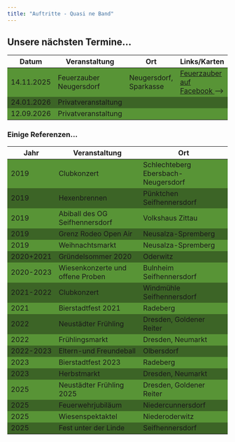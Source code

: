 ```yaml
---
title: "Auftritte - Quasi ne Band"
---
```


## Unsere nächsten Termine...

<!-- HTML Table because then I can alternate colors-->
<table>
    <thead>
        <tr>
            <th> Datum </th>
            <th> Veranstaltung </th>
            <th> Ort </th>
            <th> Links/Karten </th>
        </tr>
    </thead>
    <tr style="background: #589436;">
        <td> 14.11.2025 </td>
        <td> Feuerzauber Neugersdorf </td>
        <td> Neugersdorf, Sparkasse</td>
        <td> <a href="https://www.facebook.com/NeugersdorferFeuerzauber" > Feuerzauber auf Facebook </a> --></td>
    </tr>
    <tr style="background: #3c6426;">
        <td> 24.01.2026 </td>
        <td> Privatveranstaltung </td>
        <td> </td>
        <td> </td>
    </tr>
    <tr style="background: #589436;">
        <td> 12.09.2026 </td>
        <td> Privatveranstaltung </td>
        <td> </td>
        <td> </td>
    </tr>
</table>

### Einige Referenzen...

<!-- HTML Table because then I can alternate colors-->
<table>
    <thead>
        <tr>
            <th> Jahr </th>
            <th> Veranstaltung </th>
            <th> Ort </th>
        </tr>
    </thead>
    <tr style="background: #589436;">
        <td> 2019 </td>
        <td> Clubkonzert </td>
        <td> Schlechteberg Ebersbach-Neugersdorf </td>
    </tr>
    <tr style="background: #3c6426;">
        <td> 2019 </td>
        <td> Hexenbrennen </td>
        <td> Pünktchen Seifhennersdorf </td>
    </tr>
    <tr style="background: #589436;">
        <td> 2019 </td>
        <td> Abiball des OG Seifhennersdorf </td>
        <td> Volkshaus Zittau </td>
    </tr>
    <tr style="background: #3c6426;">
        <td> 2019 </td>
        <td> Grenz Rodeo Open Air  </td>
        <td> Neusalza-Spremberg </td>
    </tr>
    <tr style="background: #589436;">
        <td> 2019 </td>
        <td> Weihnachtsmarkt  </td>
        <td> Neusalza-Spremberg </td>
    </tr>
    <tr style="background: #3c6426;">
        <td> 2020+2021 </td>
        <td> Gründelsommer 2020  </td>
        <td> Oderwitz </td>
    </tr>
    <tr style="background: #589436;">
        <td> 2020-2023 </td>
        <td> Wiesenkonzerte und offene Proben   </td>
        <td> Bulnheim Seifhennersdorf </td>
    </tr>
    <tr style="background: #3c6426;">
        <td> 2021-2022 </td>
        <td> Clubkonzert </td>
        <td> Windmühle Seifhennersdorf  </td>
    </tr>
    <tr style="background: #589436;">
        <td> 2021 </td>
        <td> Bierstadtfest 2021    </td>
        <td> Radeberg </td>
    </tr>
    <tr style="background: #3c6426;">
        <td> 2022 </td>
        <td> Neustädter Frühling  </td>
        <td> Dresden, Goldener Reiter   </td>
    </tr>
    <tr style="background: #589436;">
        <td> 2022 </td>
        <td> Frühlingsmarkt    </td>
        <td> Dresden, Neumarkt  </td>
    </tr>
    <tr style="background: #3c6426;">
        <td> 2022-2023 </td>
        <td> Eltern-und Freundeball   </td>
        <td> Olbersdorf   </td>
    </tr>
    <tr style="background: #589436;">
        <td> 2023 </td>
        <td> Bierstadtfest 2023     </td>
        <td> Radeberg  </td>
    </tr>
    <tr style="background: #3c6426;">
        <td> 2023 </td>
        <td> Herbstmarkt    </td>
        <td> Dresden, Neumarkt    </td>
    </tr>
    <tr style="background: #589436;">
        <td> 2025 </td>
        <td> Neustädter Frühling 2025     </td>
        <td> Dresden, Goldener Reiter  </td>
    </tr>
    <tr style="background: #3c6426;">
        <td> 2025 </td>
        <td> Feuerwehrjubiläum    </td>
        <td> Niedercunnersdorf    </td>
    </tr>
    <tr style="background: #589436;">
        <td> 2025 </td>
        <td> Wiesenspektaktel     </td>
        <td> Niederoderwitz  </td>
    </tr>
    <tr style="background: #3c6426;">
        <td> 2025 </td>
        <td> Fest unter der Linde    </td>
        <td> Seifhennersdorf    </td>
    </tr>
</table>
